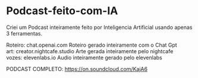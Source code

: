 # Podcast-feito-com-IA

Criei um Podcast inteiramente feito por Inteligencia Artificial usando apenas 3 ferramentas.

Roteiro: chat.openai.com
Roteiro gerado inteiramente com o Chat Gpt <br>
art: creator.nightcafe.studio
Arte gerada inteiramente pelo nightcafe <br>
vozes: elevenlabs.io
Audio inteiramente gerado pelo elevenlabs <br>

PODCAST COMPLETO:
https://on.soundcloud.com/KajA6
